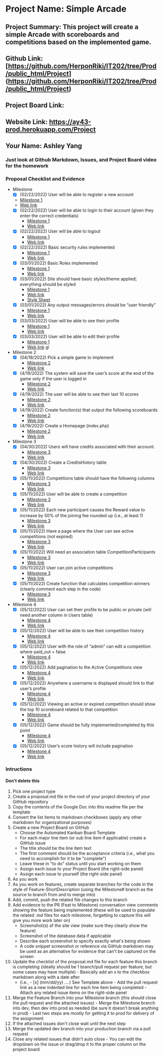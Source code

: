 # Project Name: Simple Arcade
## Project Summary:  This project will create a simple Arcade with scoreboards and competitions based on the implemented game.
## Github Link: [https://github.com/HerponRiki/IT202/tree/Prod/public_html/Project] (https://github.com/HerponRiki/IT202/tree/Prod/public_html/Project)
## Project Board Link: 
## Website Link: https://ay43-prod.herokuapp.com/Project
## Your Name: Ashley Yang

<!-- Line item / Feature template (use this for each bullet point) -- DO NOT DELETE THIS SECTION


- [ ] \(mm/dd/yyyy of completion) Feature Title (from the proposal bullet point, if it's a sub-point indent it properly)
  -  Link to related .md file: [Link Name](link url)

 End Line item / Feature Template -- DO NOT DELETE THIS SECTION --> 
 
 
### Just look at Github Markdown, Issues, and Project Board video for the homework
### Proposal Checklist and Evidence

- Milestone 
    - [x] \(02/22/2022) User will be able to register a new account
     - [Milestone 1](https://github.com/HerponRiki/IT202/blob/Milestone1/public_html/Project/milestone1.md)
     - [Web link](https://ay43-prod.herokuapp.com/Project/register.php)
    - [x] \(02/22/2022) User will be able to login to their account (given they enter the correct credentials)
      - [Milestone 1](https://github.com/HerponRiki/IT202/blob/Milestone1/public_html/Project/milestone1.md)  
      - [Web link](https://ay43-prod.herokuapp.com/Project/login.php)
    - [x] \(02/22/2022) User will be able to logout
      - [Milestone 1](https://github.com/HerponRiki/IT202/blob/Milestone1/public_html/Project/milestone1.md)  
      - [Web link](https://ay43-prod.herokuapp.com/Project/logout.php)
    - [x] \(02/22/2022) Basic security rules implemented
      - [Milestone 1](https://github.com/HerponRiki/IT202/blob/Milestone1/public_html/Project/milestone1.md)
      - [Web link](https://ay43-prod.herokuapp.com/Project/profile.php)  
    - [x] \(03/01/2022) Basic Roles implemented
      - [Milestone 1](https://github.com/HerponRiki/IT202/blob/Milestone1/public_html/Project/milestone1.md) 
      - [Web link](https://ay43-prod.herokuapp.com/Project/admin/admin/create_role.php) 
    - [x] \(03/01/2022) Site should have basic styles/theme applied; everything should be styled
      - [Milestone 1](https://github.com/HerponRiki/IT202/blob/Milestone1/public_html/Project/milestone1.md)  
      - [Web link](https://ay43-prod.herokuapp.com/Project/home.php)
      - [Style Sheet](https://ay43-prod.herokuapp.com/Project/style.css)
    - [x] \(03/01/2022) Any output messages/errors should be “user friendly”
      - [Milestone 1](https://github.com/HerponRiki/IT202/blob/Milestone1/public_html/Project/milestone1.md) 
      - [Web link](https://ay43-prod.herokuapp.com/Project/logout.php) 
    - [x] \(03/03/2022) User will be able to see their profile
      - [Milestone 1](https://github.com/HerponRiki/IT202/blob/Milestone1/public_html/Project/milestone1.md) 
      - [Web link](https://ay43-prod.herokuapp.com/Project/profile.php) 
    - [x] \(03/03/2022) User will be able to edit their profile
      - [Milestone 1](https://github.com/HerponRiki/IT202/blob/Milestone1/public_html/Project/milestone1.md) 
      - [Web link](https://ay43-prod.herokuapp.com/Project/profile.php) gi
  
- Milestone 2
  - [x] \(04/18/2022) Pick a simple game to implement
    - [Milestone 2](https://github.com/HerponRiki/IT202/blob/Milestone2/public_html/Project/milestone2.md)
    - [Web link](https://ay43-prod.herokuapp.com/Project/register.php)
  - [x] \(4/19/2022) The system will save the user’s score at the end of the game only if the user is logged in
    - [Milestone 2](https://github.com/HerponRiki/IT202/blob/Milestone2/public_html/Project/milestone2.md)
    - [Web link](https://ay43-prod.herokuapp.com/Project/register.php)
  - [x] \(4/19/2022) The user will be able to see their last 10 scores
    - [Milestone 2](https://github.com/HerponRiki/IT202/blob/Milestone2/public_html/Project/milestone2.md)
    - [Web link](https://ay43-prod.herokuapp.com/Project/profile.php)
  - [x] \(4/19/2022) Create function(s) that output the following scoreboards
    - [Milestone 2](https://github.com/HerponRiki/IT202/blob/Milestone2/public_html/Project/milestone2.md)
    - [Web link](https://ay43-prod.herokuapp.com/Project/home.php)
  - [x] \(4/19/2022) Create a Homepage (index.php)
    - [Milestone 2](https://github.com/HerponRiki/IT202/blob/Milestone2/public_html/Project/milestone2.md)
    - [Web link](https://ay43-prod.herokuapp.com/Project/home.php)

- Milestone 3
  - [x] \(04/30/2022) Users will have credits associated with their account.
    - [Milestone 3](https://github.com/HerponRiki/IT202/blob/Milestone3/public_html/Project/milestone3.md)
    - [Web link](https://ay43-prod.herokuapp.com/Project/profile.php)
  - [x] \(04/30/2022) Create a CreditsHistory table
    - [Milestone 3](https://github.com/HerponRiki/IT202/blob/Milestone3/public_html/Project/milestone3.md)
    - [Web link](https://ay43-prod.herokuapp.com/Project/profile.php)
  - [x] \(05/11/2022) Competitions table should have the following columns
    - [Milestone 3](https://github.com/HerponRiki/IT202/blob/Milestone3/public_html/Project/milestone3.md)
    - [Web link](https://ay43-prod.herokuapp.com/Project/create_competition.php)
  - [x] \(05/11/2022) User will be able to create a competition
    - [Milestone 3](https://github.com/HerponRiki/IT202/blob/Milestone3/public_html/Project/milestone3.md)
    - [Web link](https://ay43-prod.herokuapp.com/Project/create_competition.php)
  - [x] \(05/11/2022) Each new participant causes the Reward value to increase by 50% of the joining fee rounded up (i.e., at least 1)
    - [Milestone 3](https://github.com/HerponRiki/IT202/blob/Milestone3/public_html/Project/milestone3.md)
    - [Web link](https://ay43-prod.herokuapp.com/Project/create_competition.php)
  - [x] \(05/11/2022) Have a page where the User can see active competitions (not expired)
    - [Milestone 3](https://github.com/HerponRiki/IT202/blob/Milestone3/public_html/Project/milestone3.md)
    - [Web link](https://ay43-prod.herokuapp.com/Project/view_comp.php)
  - [x] \(05/11/2022) Will need an association table CompetitionParticipants
    - [Milestone 3](https://github.com/HerponRiki/IT202/blob/Milestone3/public_html/Project/milestone3.md)
    - [Web link](https://ay43-prod.herokuapp.com/Project/create_competition.php)
  - [x] \(05/11/2022) User can join active competitions
    - [Milestone 3](https://github.com/HerponRiki/IT202/blob/Milestone3/public_html/Project/milestone3.md)
    - [Web link](https://ay43-prod.herokuapp.com/Project/competition_list.php)
  - [x] \(05/11/2022) Create function that calculates competition winners (clearly comment each step in the code)
    - [Milestone 3](https://github.com/HerponRiki/IT202/blob/Milestone3/public_html/Project/milestone3.md)
    - [Web link](https://ay43-prod.herokuapp.com/Project/competition_list.php)
  
- Milestone 4
  - [x] \(05/12/2022) User can set their profile to be public or private (will need another column in Users table)
    - [Milestone 4](https://github.com/HerponRiki/IT202/blob/Milestone4/public_html/Project/milestone4.md)
    - [Web link](https://ay43-prod.herokuapp.com/Project/profile.php)
  - [x] \(05/12/2022) User will be able to see their competition history
    - [Milestone 4](https://github.com/HerponRiki/IT202/blob/Milestone4/public_html/Project/milestone4.md)
    - [Web link](https://ay43-prod.herokuapp.com/Project/profile.php)
  - [x] \(05/12/2022) User with the role of “admin” can edit a competition where paid_out = false
    - [Milestone 4](https://github.com/HerponRiki/IT202/blob/Milestone4/public_html/Project/milestone4.md)
    - [Web link](https://ay43-prod.herokuapp.com/Project/admin/admin_calc.php)
  - [x] \(05/12/2022) Add pagination to the Active Competitions view
    - [Milestone 4](https://github.com/HerponRiki/IT202/blob/Milestone4/public_html/Project/milestone4.md)
    - [Web link](https://ay43-prod.herokuapp.com/Project/admin/admin_calc.php)
  - [x] \(05/12/2022) Anywhere a username is displayed should link to that user’s profile
    - [Milestone 4](https://github.com/HerponRiki/IT202/blob/Milestone4/public_html/Project/milestone4.md)
    - [Web link](https://ay43-prod.herokuapp.com/Project/home.php)
  - [x] \(05/12/2022) Viewing an active or expired competition should show the top 10 scoreboard related to that competition
    - [Milestone 4](https://github.com/HerponRiki/IT202/blob/Milestone4/public_html/Project/milestone4.md)
    - [Web link](https://ay43-prod.herokuapp.com/Project/view_comp.php)
  - [x] \(05/12/2022) Game should be fully implemented/completed by this point
    - [Milestone 4](https://github.com/HerponRiki/IT202/blob/Milestone4/public_html/Project/milestone4.md)
    - [Web link](https://ay43-prod.herokuapp.com/Project/gameScript.php)
  - [x] \(05/12/2022) User’s score history will include pagination
    - [Milestone 4](https://github.com/HerponRiki/IT202/blob/Milestone4/public_html/Project/milestone4.md)
    - [Web link](https://ay43-prod.herokuapp.com/Project/profile.php)
### Intructions
#### Don't delete this
1. Pick one project type
2. Create a proposal.md file in the root of your project directory of your GitHub repository
3. Copy the contents of the Google Doc into this readme file per the template
4. Convert the list items to markdown checkboxes (apply any other markdown for organizational purposes)
5. Create a new Project Board on GitHub
   - Choose the Automated Kanban Board Template
   - For each major line item (or sub line item if applicable) create a GitHub issue
   - The title should be the line item text
   - The first comment should be the acceptance criteria (i.e., what you need to accomplish for it to be "complete")
   - Leave these in "to do" status until you start working on them
   - Assign each issue to your Project Board (the right-side panel)
   - Assign each issue to yourself (the right-side panel)
6. As you work
  1. As you work on features, create separate branches for the code in the style of Feature-ShortDescription (using the Milestone# branch as the source to branch from and to merge into)
  2. Add, commit, push the related file changes to this branch
  3. Add evidence to the PR (Feat to Milestone) conversation view comments showing the feature being implemented (these will be used to populate the related .md files for each milestone, forgetting to capture this will give you more work later on)
     - Screenshot(s) of the site view (make sure they clearly show the feature)
     - Screenshot of the database data if applicable
     - Describe each screenshot to specify exactly what's being shown
     - A code snippet screenshot or reference via GitHub markdown may be used as an alternative for evidence that can't be captured on the screen
  4. Update the checklist of the proposal.md file for each feature this branch is completing (ideally should be 1 branch/pull request per feature, but some cases may have multiple)
    - Basically add an x to the checkbox markdown along with a date after
      - (i.e.,   - [x] (mm/dd/yy) ....) See Template above
    - Add the pull request link as a new indented line for each line item being completed
    - Attach any related issue items on the right-side panel
  5. Merge the Feature Branch into your Milestone branch (this should close the pull request and the attached issues)
    - Merge the Milestone branch into dev, then dev into prod as needed (be sure it doesn't break anything in prod)
    - Last two steps are mostly for getting it to prod for delivery of the assignment 
  7. If the attached issues don't close wait until the next step
  8. Merge the updated dev branch into your production branch via a pull request
  9. Close any related issues that didn't auto close
    - You can edit the dropdown on the issue or drag/drop it to the proper column on the project board